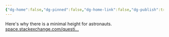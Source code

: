 ```yaml
---
{"dg-home":false,"dg-pinned":false,"dg-home-link":false,"dg-publish":true,"tags":["dgblip"],"disabled rules":["yaml-title","yaml-title-alias","file-name-heading"],"title":"philipp on mastodon @ 2023-01-18","created-date":"2023-01-18T17:05:53","id":109711297977184770,"updated-date":"2025-05-02T08:50:43","dg-path":"blips/109711297977184763.md","permalink":"/blips/109711297977184763/","dgPassFrontmatter":true}
---
```



Here's why there is a minimal height for astronauts. [space.stackexchange.com/questi…](https://space.stackexchange.com/questions/61515/why-was-there-a-minimum-height-for-astronauts)



